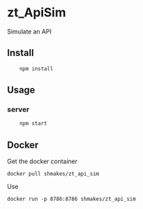 # zt_ApiSim
Simulate an API

## Install

```bash
    npm install
```

## Usage

### server

```bash
    npm start
```

## Docker

Get the docker container

    docker pull shmakes/zt_api_sim

Use

    docker run -p 8786:8786 shmakes/zt_api_sim